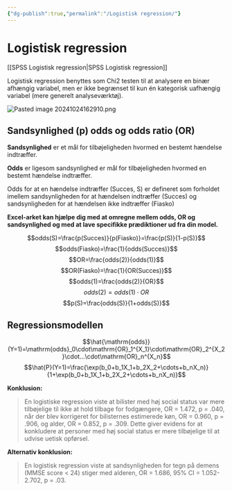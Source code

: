 ```yaml
---
{"dg-publish":true,"permalink":"/Logistisk regression/"}
---
```


# Logistisk regression
[[SPSS Logistisk regression\|SPSS Logistisk regression]]

Logistisk regression benyttes som Chi2 testen til at analysere en binær afhængig variabel, men er ikke begrænset til kun én kategorisk uafhængig variabel (mere generelt analyseværktøj). 

![Pasted image 20241024162910.png](/img/user/attachments/Pasted%20image%2020241024162910.png)

## Sandsynlighed (p) odds og odds ratio (OR)
**Sandsynlighed** er et mål for tilbøjeligheden hvormed en bestemt hændelse indtræffer.

**Odds** er ligesom sandsynlighed er mål for tilbøjeligheden hvormed en bestemt hændelse indtræffer.

Odds for at en hændelse indtræffer (Succes, S) er defineret som forholdet imellem sandsynligheden for at hændelsen indtræffer (Succes) og sandsynligheden for at hændelsen ikke indtræffer (Fiasko)

**Excel-arket kan hjælpe dig med at omregne mellem odds, OR og sandsynlighed og med at lave specifikke prædiktioner ud fra din model.**

$$odds(S)=\frac{p(Succes)}{p(Fiasko)}=\frac{p(S)}{1-p(S)}$$
$$odds(Fiasko)=\frac{1}{odds(Succes)}$$
$$OR=\frac{odds(2)}{odds(1)}$$
$$OR(Fiasko)=\frac{1}{OR(Succes)}$$
$$odds(1)=\frac{odds(2)}{OR}$$
$$odds(2)=odds(1)\cdot OR$$
$$p(S)=\frac{odds(S)}{1+odds(S)}$$

## Regressionsmodellen
$$\hat{\mathrm{odds}}(Y=1)=\mathrm{odds}_0\cdot\mathrm{OR}_1^{X_1}\cdot\mathrm{OR}_2^{X_2}\cdot...\cdot\mathrm{OR}_n^{X_n}$$
$$\hat{P}(Y=1)=\frac{\exp(b_0+b_1X_1+b_2X_2+\cdots+b_nX_n)}{1+\exp(b_0+b_1X_1+b_2X_2+\cdots+b_nX_n)}$$

**Konklusion:**
> En logistiske regression viste at bilister med høj social status var mere tilbøjelige til ikke at hold tilbage for fodgængere, OR = 1.472, p = .040, når der blev korrigeret for bilisternes estimerede køn, OR = 0.960, p = .906, og alder, OR = 0.852, p = .309. 
> Dette giver evidens for at konkludere at personer med høj social status er mere tilbøjelige til at udvise uetisk opførsel.

**Alternativ konklusion:**
> En logistisk regression viste at sandsynligheden for tegn på demens (MMSE score < 24) stiger med alderen, OR = 1.686, 95% CI = 1.052-2.702, p = .03.